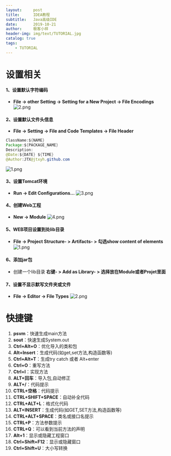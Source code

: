 ```yaml
---
layout:     post                    
title:      IDEA教程                     
subtitle:   Java高级IDE               
date:       2019-10-21               
author:     极客小祥                      
header-img: img/text/TUTORIAL.jpg   
catalog: true                        
tags:                                
    - TUTORIAL
---
```


# 设置相关
#### 1、设置默认字符编码
* **File -\> other Setting -\> Setting for a New Project -\> File Encodings**
![2.png](https://i.loli.net/2019/10/21/5dWF7kvbYMODros.png)

#### 2、设置默认文件头信息
* **File -\> Setting -\> File and Code Templates -\> File Header**

```java
ClassName:${NAME}
Package:${PACKAGE_NAME}
Description:
@Date:${DATE} ${TIME}
@Author:JTX@jtxyh.github.com
```
    
![1.png](https://i.loli.net/2019/10/21/nfSg6qswavu2ULy.png)

#### 3、设置Tomcat环境
* **Run -\> Edit Configurations...**
![3.png](https://i.loli.net/2019/10/21/6Lp3OwFjuhiWtsm.png)

#### 4、创建Web工程
* **New -\> Module**
![4.png](https://i.loli.net/2019/10/21/Zq97sKz8ualFDRx.png)

#### 5、WEB项目设置到处lib目录
* **File -\> Project Structure- \> Artifacts- \> 勾选show content of elements**
![1.png](https://i.loli.net/2019/10/22/P4O35VsCAoxLf9G.png)

#### 6、添加jar包
* 创建一个lib目录  **右键-  \>  Add as Library-  \>  选择放在Module或者Projet里面**

#### 7、设置不显示默写文件夹或文件
* **File -\> Editor -\> File Types**
![2.png](https://i.loli.net/2019/10/22/lempITGK4H5NzDZ.png)


# 快捷键
1. **psvm**：快速生成main方法
2. **sout**：快速生成System.out
3. **Ctrl+Alt+O**：优化导入的类和包 
4. **Alt+Insert**：生成代码(如get,set方法,构造函数等) 
5. **Ctrl+Alt+T**：生成try catch  或者 Alt+enter 
6. **Ctrl+O**：重写方法  
7. **Ctrl+I**：实现方法 
8. **ALT+回车**：导入包,自动修正  
9. **ALT+/**：代码提示 
10. **CTRL+空格**：代码提示  
11. **CTRL+SHIFT+SPACE**：自动补全代码  
12. **CTRL+ALT+L**：格式化代码  
13. **ALT+INSERT**：生成代码(如GET,SET方法,构造函数等)  
14. **CTRL+ALT+SPACE**：类名或接口名提示  
15. **CTRL+P**：方法参数提示  
16. **CTRL+Q**：可以看到当前方法的声明 
17. **Alt+1**：显示或隐藏工程窗口
18. **Ctrl+Shift+F12**：显示或隐藏窗口
19. **Ctrl+Shift+U**：大小写转换